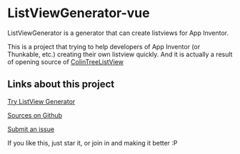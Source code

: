 # ListViewGenerator-vue

ListViewGenerator is a generator that can create listviews for App Inventor.

This is a project that trying to help developers of App Inventor (or Thunkable, etc.) creating their own listview quickly. And it is actually a result of opening source of [ColinTreeListView](https://github.com/OpenSourceAIX/ColinTreeListView)

## Links about this project

[Try ListView Generator](https://colintree.github.io/ListViewGenerator/index.html)

[Sources on Github](https://github.com/ColinTree/ListViewGenerator)

[Submit an issue](https://github.com/ColinTree/ListViewGenerator/issues)

If you like this, just star it, or join in and making it better :P